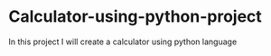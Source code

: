 # Calculator-using-python-project
In this project  I will create a calculator using python language
